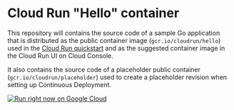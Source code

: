 # Cloud Run "Hello" container

This repository will contains the source code of a sample Go application that is
distributed as the public container image (`gcr.io/cloudrun/hello`) used in the
[Cloud Run quickstart](https://cloud.google.com/run/docs/quickstarts/) and as
the suggested container image  in the Cloud Run UI on Cloud Console.

It also contains the source code of a placeholder public container
(`gcr.io/cloudrun/placeholder`)  used to create a placeholder revision when setting up 
Continuous Deployment.

[![Run right now on Google Cloud](https://deploy.cloud.run/button.svg)](https://deploy.cloud.run)

